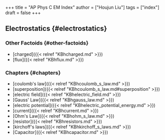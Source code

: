+++
title = "AP Phys C EM Index"
author = ["Houjun Liu"]
tags = ["index"]
draft = false
+++

## Electrostatics {#electrostatics}


### Other Factoids {#other-factoids}

-   [charged]({{< relref "KBhcharged.md" >}})
-   [flux]({{< relref "KBhflux.md" >}})


### Chapters {#chapters}

-   [coulomb's law]({{< relref "KBhcoulomb_s_law.md" >}})
-   [superposition]({{< relref "KBhcoulomb_s_law.md#superposition" >}})
-   [electric field]({{< relref "KBhelectric_field.md" >}})
-   [Gauss' Law]({{< relref "KBhgauss_law.md" >}})
-   [electric potential]({{< relref "KBhelectric_potential_energy.md" >}})
-   [current]({{< relref "KBhcurrent.md" >}})
-   [Ohm's Law]({{< relref "KBhohm_s_law.md" >}})
-   [resistor]({{< relref "KBhresistors.md" >}})
-   [kirchoff's laws]({{< relref "KBhkirchoff_s_laws.md" >}})
-   [Capacitor]({{< relref "KBhcapacitor.md" >}})
